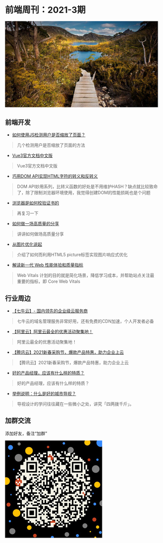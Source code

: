 # 前端周刊：2021-3期

[![](/img/bing/20210326.png?imageMogr2/thumbnail/960x)](https://cn.bing.com/search?q=摇篮山-圣克莱尔湖国家公园)

## 前端开发

- [如何使用JS检测用户是否缩放了页面？](https://www.zhangxinxu.com/wordpress/2021/02/js-if-page-zoom/)

> 几个检测用户是否缩放了页面的方法

- [Vue3官方文档中文版](https://v3.cn.vuejs.org/guide/migration/introduction.html#%E6%A6%82%E8%A7%88)

> Vue3官方文档中文版

- [巧用DOM API实现HTML字符的转义和反转义](https://www.zhangxinxu.com/wordpress/2021/01/dom-api-html-encode-decode/)

> DOM API妙用系列，比转义函数的好处是不用维护HASH？缺点就比较致命了，除了限制浏览器环境使用，我觉得创建DOM的性能损耗也是个问题

- [浏览器是如何校验证书的](https://cjting.me/2021/03/02/how-to-validate-tls-certificate/)

> 再复习一下

- [如何做一场高质量的分享](https://mp.weixin.qq.com/s/ZcHkIs00kVeyZ2-7u3cg5A)

> 讲讲如何做场高质量分享

- [从图片优化说起](https://cjting.me/2019/07/29/image-optimization/)

> 介绍了如何而利用HTML5 picture标签实现图片响应式优化

- [解读新一代 Web 性能体验和质量指标](https://segmentfault.com/a/1190000022744550)

> Web Vitals 计划的目的就是简化场景，降低学习成本，并帮助站点关注最重要的指标，即 Core Web Vitals

## 行业周边

- [【七牛云】- 国内领先的企业级云服务商](https://marketing.qiniu.com/cps/redirect?redirect_id=4&cps_key=1hfwb75ib2jbm)

> 七牛云的域名管理服务非常好用，还有免费的CDN加速，个人开发者必备

- [【阿里云】阿里云最全的优惠活动聚集地！](https://www.aliyun.com/activity?source=5176.11533457&userCode=y31qmczl)

> 阿里云最全的优惠活动聚集地！

- [【腾讯云】2021新春采购节，爆款产品特惠，助力企业上云](https://curl.qcloud.com/6TLg1x6p)

> 【腾讯云】2021新春采购节，爆款产品特惠，助力企业上云

- [好的产品经理，应该有什么样的特质？](https://mp.weixin.qq.com/s/qEY8cfk-CMUi8P6kpBN8Fw)

> 好的产品经理，应该有什么样的特质？

- [举例说明：什么是好的城市导视？](http://www.disansheng.com/index/details/2073)

> 导视设计的学问往往藏在一些微小之处，讲究「四两拨千斤」。

## 加群交流

添加好友，备注“加群”

![refned_x](../img/a/refined-x.jpg)
